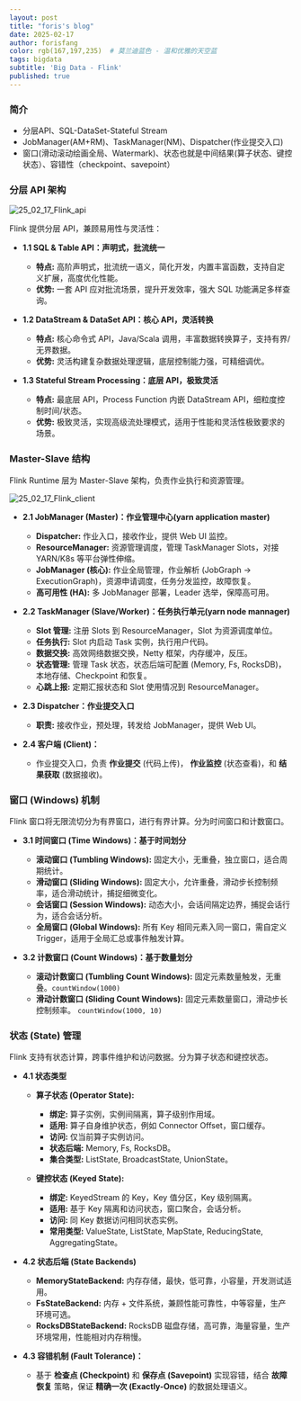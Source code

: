 ```yaml
---
layout: post
title: "foris's blog"
date: 2025-02-17
author: forisfang 
color: rgb(167,197,235)  # 莫兰迪蓝色 - 温和优雅的天空蓝
tags: bigdata 
subtitle: 'Big Data - Flink'
published: true
---
```



### 简介
*   分层API、SQL-DataSet-Stateful Stream
*   JobManager(AM+RM)、TaskManager(NM)、Dispatcher(作业提交入口)
*   窗口(滑动滚动绘画全局、Watermark)、状态也就是中间结果(算子状态、键控状态）、容错性（checkpoint、savepoint）



### **分层 API 架构**

![25_02_17_Flink_api](../../../assets/202502/25_02_17_Flink_api.png)

Flink 提供分层 API，兼顾易用性与灵活性：

*   **1.1 SQL & Table API：声明式，批流统一**

    *   **特点:** 高阶声明式，批流统一语义，简化开发，内置丰富函数，支持自定义扩展，高度优化性能。
    *   **优势:**  一套 API 应对批流场景，提升开发效率，强大 SQL 功能满足多样查询。

*   **1.2 DataStream & DataSet API：核心 API，灵活转换**

    *   **特点:** 核心命令式 API，Java/Scala 调用，丰富数据转换算子，支持有界/无界数据。
    *   **优势:** 灵活构建复杂数据处理逻辑，底层控制能力强，可精细调优。

*   **1.3 Stateful Stream Processing：底层 API，极致灵活**

    *   **特点:** 最底层 API，Process Function 内嵌 DataStream API，细粒度控制时间/状态。
    *   **优势:** 极致灵活，实现高级流处理模式，适用于性能和灵活性极致要求的场景。






### **Master-Slave 结构**

Flink Runtime 层为 Master-Slave 架构，负责作业执行和资源管理。

![25_02_17_Flink_client](../../../assets/202502/25_02_17_Flink_client.png)

*   **2.1 JobManager (Master)：作业管理中心(yarn application master)**

    *   **Dispatcher:**  作业入口，接收作业，提供 Web UI 监控。
    *   **ResourceManager:**  资源管理调度，管理 TaskManager Slots，对接 YARN/K8s 等平台弹性伸缩。
    *   **JobManager (核心):**  作业全局管理，作业解析 (JobGraph -> ExecutionGraph)，资源申请调度，任务分发监控，故障恢复。
    *   **高可用性 (HA):** 多 JobManager 部署，Leader 选举，保障高可用。

*   **2.2 TaskManager (Slave/Worker)：任务执行单元(yarn node mannager)**

    *   **Slot 管理:**  注册 Slots 到 ResourceManager，Slot 为资源调度单位。
    *   **任务执行:**  Slot 内启动 Task 实例，执行用户代码。
    *   **数据交换:**  高效网络数据交换，Netty 框架，内存缓冲，反压。
    *   **状态管理:**  管理 Task 状态，状态后端可配置 (Memory, Fs, RocksDB)，本地存储、Checkpoint 和恢复。
    *   **心跳上报:**  定期汇报状态和 Slot 使用情况到 ResourceManager。

*   **2.3 Dispatcher：作业提交入口**

    *   **职责:** 接收作业，预处理，转发给 JobManager，提供 Web UI。

*   **2.4 客户端 (Client)：**  
    *   作业提交入口，负责 **作业提交** (代码上传)， **作业监控** (状态查看)，和 **结果获取** (数据接收)。



### **窗口 (Windows) 机制**

Flink 窗口将无限流切分为有界窗口，进行有界计算。分为时间窗口和计数窗口。

*   **3.1 时间窗口 (Time Windows)：基于时间划分**

    *   **滚动窗口 (Tumbling Windows):** 固定大小，无重叠，独立窗口，适合周期统计。
    *   **滑动窗口 (Sliding Windows):** 固定大小，允许重叠，滑动步长控制频率，适合滑动统计，捕捉细微变化。
    *   **会话窗口 (Session Windows):**  动态大小，会话间隔定边界，捕捉会话行为，适合会话分析。
    *   **全局窗口 (Global Windows):**  所有 Key 相同元素入同一窗口，需自定义 Trigger，适用于全局汇总或事件触发计算。

*   **3.2 计数窗口 (Count Windows)：基于数量划分**

    *   **滚动计数窗口 (Tumbling Count Windows):**  固定元素数量触发，无重叠。`countWindow(1000)`
    *   **滑动计数窗口 (Sliding Count Windows):**  固定元素数量窗口，滑动步长控制频率。 `countWindow(1000, 10)`



### **状态 (State) 管理**

Flink 支持有状态计算，跨事件维护和访问数据。分为算子状态和键控状态。

*   **4.1 状态类型**

    *   **算子状态 (Operator State):**
        *   **绑定:** 算子实例，实例间隔离，算子级别作用域。
        *   **适用:** 算子自身维护状态，例如 Connector Offset，窗口缓存。
        *   **访问:** 仅当前算子实例访问。
        *   **状态后端:** Memory, Fs, RocksDB。
        *   **集合类型:** ListState, BroadcastState, UnionState。

    *   **键控状态 (Keyed State):**
        *   **绑定:** KeyedStream 的 Key，Key 值分区，Key 级别隔离。
        *   **适用:** 基于 Key 隔离和访问状态，窗口聚合，会话分析。
        *   **访问:** 同 Key 数据访问相同状态实例。
        *   **常用类型:** ValueState, ListState, MapState, ReducingState, AggregatingState。

*   **4.2 状态后端 (State Backends)**

    *   **MemoryStateBackend:**  内存存储，最快，低可靠，小容量，开发测试适用。
    *   **FsStateBackend:**  内存 + 文件系统，兼顾性能可靠性，中等容量，生产环境可选。
    *   **RocksDBStateBackend:**  RocksDB 磁盘存储，高可靠，海量容量，生产环境常用，性能相对内存稍慢。

*   **4.3 容错机制 (Fault Tolerance)：**  
    *   基于 **检查点 (Checkpoint)** 和 **保存点 (Savepoint)** 实现容错，结合 **故障恢复** 策略，保证 **精确一次 (Exactly-Once)** 的数据处理语义。
